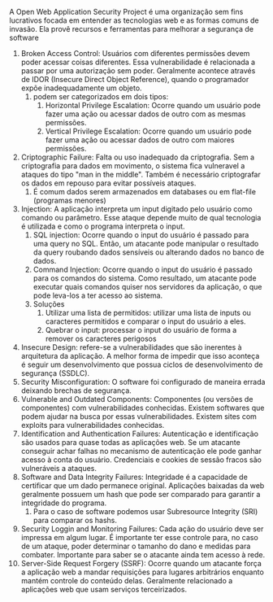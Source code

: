 A Open Web Application Security Project é uma organização sem fins lucrativos focada em entender as tecnologias web e as formas comuns de invasão. Ela provê recursos e ferramentas para melhorar a segurança de software

1. Broken Access Control: Usuários com diferentes permissões devem poder acessar coisas diferentes. Essa vulnerabilidade é relacionada a passar por uma autorização sem poder. Geralmente acontece através de IDOR (Insecure Direct Object Reference), quando o programador expõe inadequadamente um objeto.
	1. podem ser categorizados em dois tipos:
		1. Horizontal Privilege Escalation: Ocorre quando um usuário pode fazer uma ação ou acessar dados de outro com as mesmas permissões.
		2. Vertical Privilege Escalation: Ocorre quando um usuário pode fazer uma ação ou acessar dados de outro com maiores permissões.
2. Criptographic Failure: Falta ou uso inadequado da criptografia. Sem a criptografia para dados em movimento, o sistema fica vulneravel a ataques do tipo "man in the middle". Também é necessário criptografar os dados em repouso para evitar possíveis ataques.
	1. É comum dados serem armazenados em databases ou em flat-file (programas menores)
3. Injection: A aplicação interpreta um input digitado pelo usuário como comando ou parâmetro. Esse ataque depende muito de qual tecnologia é utilizada e como o programa interpreta o input.
	1. SQL injection: Ocorre quando o input do usuário é passado para uma query no SQL. Então, um atacante pode manipular o resultado da query roubando dados sensíveis ou alterando dados no banco de dados.
	2. Command Injection: Ocorre quando o input do usuário é passado para os comandos do sistema. Como resultado, um atacante pode executar quais comandos quiser nos servidores da aplicação, o que pode leva-los a ter acesso ao sistema.
	3. Soluções
		1. Utilizar uma lista de permitidos: utilizar uma lista de inputs ou caracteres permitidos e comparar o input do usuário a eles.
		2. Quebrar o input: processar o input do usuário de forma a remover os caracteres perigosos
4. Insecure Design: refere-se a vulnerabilidades que são inerentes à arquitetura da aplicação. A melhor forma de impedir que isso aconteça é seguir um desenvolvimento que possua ciclos de desenvolvimento de segurança (SSDLC).
5. Security Misconfiguration: O software foi configurado de maneira errada deixando brechas de segurança.
6. Vulnerable and Outdated Components: Componentes (ou versões de componentes) com vulnerabilidades conhecidas. Existem softwares que podem ajudar na busca por essas vulnerabilidades. Existem sites com exploits para vulnerabilidades conhecidas.
7. Identification and Authentication Failures: Autenticação e identificação são usados para quase todas as aplicações web. Se um atacante conseguir achar falhas no mecanismo de autenticação ele pode ganhar acesso à conta do usuário. Credenciais e cookies de sessão fracos são vulneráveis a ataques.
8. Software and Data Integrity Failures: Integridade é a capacidade de certificar que um dado permanece original. Aplicações baixadas da web geralmente possuem um hash que pode ser comparado para garantir a integridade do programa.
	1. Para o caso de software podemos usar Subresource Integrity (SRI) para comparar os hashs.
9. Security Loggin and Monitoring Failures: Cada ação do usuário deve ser impressa em algum lugar. É importante ter esse controle para, no caso de um ataque, poder determinar o tamanho do dano e medidas para combater. Importante para saber se o atacante ainda tem acesso à rede. 
10. Server-Side Request Forgery (SSRF): Ocorre quando um atacante força a aplicação web a mandar requisições para lugares arbitrários enquanto mantém controle do conteúdo delas. Geralmente relacionado a aplicações web que usam serviços terceirizados.